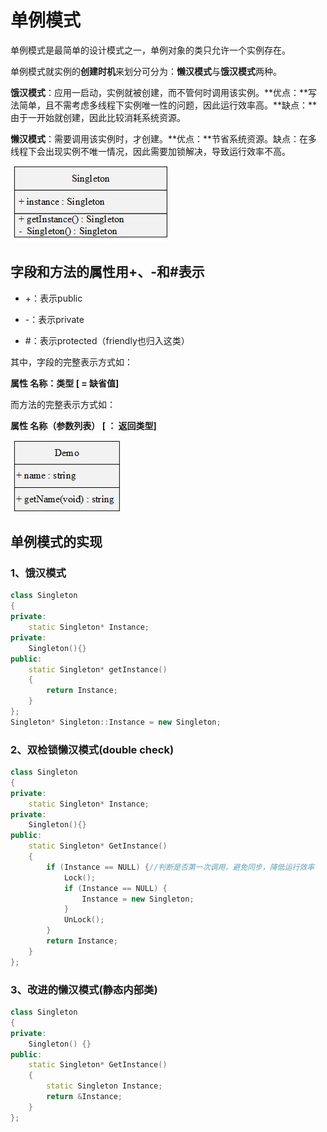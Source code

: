 # 单例模式

单例模式是最简单的设计模式之一，单例对象的类只允许一个实例存在。

单例模式就实例的**创建时机**来划分可分为：**懒汉模式**与**饿汉模式**两种。

**饿汉模式**：应用一启动，实例就被创建，而不管何时调用该实例。**优点：**写法简单，且不需考虑多线程下实例唯一性的问题，因此运行效率高。**缺点：**由于一开始就创建，因此比较消耗系统资源。

**懒汉模式**：需要调用该实例时，才创建。**优点：**节省系统资源。缺点：在多线程下会出现实例不唯一情况，因此需要加锁解决，导致运行效率不高。

![fig1](./figure1.jpg)

## 字段和方法的属性用+、-和#表示

- +：表示public

- -：表示private
- #：表示protected（friendly也归入这类）

其中，字段的完整表示方式如：

**属性 	名称：类型  [ = 缺省值]**

而方法的完整表示方式如：

**属性 	名称（参数列表）  [ ： 返回类型]**

![fig2](./figure2.jpg)

## 单例模式的实现

### 1、饿汉模式

~~~c++
class Singleton   
{
private:
	static Singleton* Instance;  
private:
	Singleton(){}  
public:
	static Singleton* getInstance()
	{
		return Instance;
	}
};
Singleton* Singleton::Instance = new Singleton;
~~~

### 2、双检锁懒汉模式(double check)

~~~c++
class Singleton   
{
private:   
    static Singleton* Instance;
private:
	Singleton(){} 
public:
	static Singleton* GetInstance()
    {
		if (Instance == NULL) {//判断是否第一次调用，避免同步，降低运行效率
			Lock();
			if (Instance == NULL) {
				Instance = new Singleton;
			}
			UnLock();
		}			
		return Instance;
	}
};
~~~

### 3、改进的懒汉模式(静态内部类)

~~~c++
class Singleton   
{
private:
	Singleton() {}  
public:
	static Singleton* GetInstance()
	{
		static Singleton Instance;
		return &Instance;
	}
};
~~~

